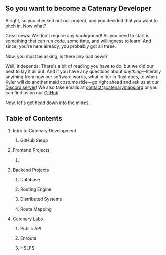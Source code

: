 ## So you want to become a Catenary Developer

Alright, so you checked out our project, and you decided that you want to pitch in. Now what?

Great news: We don't require any background! All you need to start is something that can run code, some time, and willingness to learn! And since, you're here already, you probably got all three. 

Now, you must be asking, is there any bad news?

Well, it depends: There's a bit of reading you have to do, but we did our best to lay it all out. And if you have any questions about *anything*—literally anything from how our software works, what in Iter in Rust does, to when Kyler will do another maid costume ride—go right ahead and ask us at our [Discord server](https://discord.gg/bBeDhrzSgz)! We also take emails at [contact@catenarymaps.org](mailto:contact@catenarymaps.org) or you can find us on our [GitHub](https://github.com/orgs/catenarytransit/discussions).

Now, let's get head down into the mines.

## Table of Contents

1. Intro to Catenary Development

    1. GitHub Setup

2. Frontend Projects 

    1. 


3. Backend Projects 

    1. Database

    2. Routing Engine

    3. Distributed Systems

    4. Route Mapping


4. Catenary Labs 

    1. Public API

    2. Enroute

    3. HSLFS